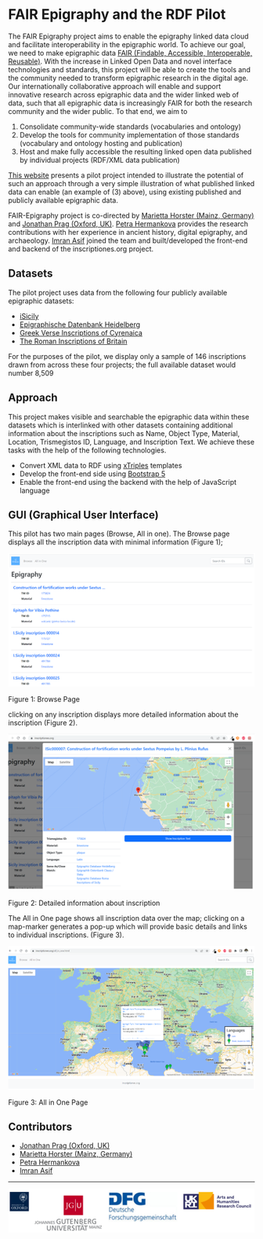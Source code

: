 FAIR Epigraphy and the RDF Pilot
================================

The FAIR Epigraphy project aims to enable the epigraphy linked data cloud and facilitate interoperability in the epigraphic world. To achieve our goal, we need to make epigraphic data [FAIR (Findable, Accessible, Interoperable, Reusable)](https://www.go-fair.org/fair-principles/). With the increase in Linked Open Data and novel interface technologies and standards, this project will be able to create the tools and the community needed to transform epigraphic research in the digital age. Our internationally collaborative approach will enable and support innovative research across epigraphic data and the wider linked web of data, such that all epigraphic data is increasingly FAIR for both the research community and the wider public. To that end, we aim to

1.  Consolidate community-wide standards (vocabularies and ontology)
2.  Develop the tools for community implementation of those standards (vocabulary and ontology hosting and publication)
3.  Host and make fully accessible the resulting linked open data published by individual projects (RDF/XML data publication)

[This website](https://inscriptiones.org/) presents a pilot project intended to illustrate the potential of such an approach through a very simple illustration of what published linked data can enable (an example of (3) above), using existing published and publicly available epigraphic data.

FAIR-Epigraphy project is co-directed by [Marietta Horster (Mainz, Germany)](https://uni-mainz.academia.edu/MariettaHorster) and [Jonathan Prag (Oxford, UK)](https://www.classics.ox.ac.uk/people/dr-jonathan-prag). [Petra Hermankova](https://orcid.org/0000-0002-6349-0540) provides the research contributions with her experience in ancient history, digital epigraphy, and archaeology. [Imran Asif](https://csad.web.ox.ac.uk/people/dr-imran-asif) joined the team and built/developed the front-end and backend of the inscriptiones.org project.

Datasets
--------

The pilot project uses data from the following four publicly available epigraphic datasets:

*   [iSicily](http://sicily.classics.ox.ac.uk/)
*   [Epigraphische Datenbank Heidelberg](https://edh.ub.uni-heidelberg.de/home?lang=en)
*   [Greek Verse Inscriptions of Cyrenaica](https://igcyr.unibo.it/)
*   [The Roman Inscriptions of Britain](https://romaninscriptionsofbritain.org/)

For the purposes of the pilot, we display only a sample of 146 inscriptions drawn from across these four projects; the full available dataset would number 8,509

Approach
--------

This project makes visible and searchable the epigraphic data within these datasets which is interlinked with other datasets containing additional information about the inscriptions such as Name, Object Type, Material, Location, Trismegistos ID, Language, and Inscription Text. We achieve these tasks with the help of the following technologies.

*   Convert XML data to RDF using [xTriples](https://xtriples.lod.academy/index.html) templates
*   Develop the front-end side using [Bootstrap 5](https://getbootstrap.com/docs/5.0/getting-started/introduction/)
*   Enable the front-end using the backend with the help of JavaScript language

GUI (Graphical User Interface)
------------------------------

This pilot has two main pages (Browse, All in one). The Browse page displays all the inscription data with minimal information (Figure 1);

![Browse Page](images/Figure1.png)

Figure 1: Browse Page

clicking on any inscription displays more detailed information about the inscription (Figure 2).

![Detailed Page](images/Figure2.png)

Figure 2: Detailed information about inscription

The All in One page shows all inscription data over the map; clicking on a map-marker generates a pop-up which will provide basic details and links to individual inscriptions. (Figure 3).

![All in One Page](images/Figure3.png)

Figure 3: All in One Page

Contributors
------------

*   [Jonathan Prag (Oxford, UK)](https://www.classics.ox.ac.uk/people/dr-jonathan-prag)
*   [Marietta Horster (Mainz, Germany)](https://uni-mainz.academia.edu/MariettaHorster)
*   [Petra Hermankova](https://orcid.org/0000-0002-6349-0540)
*   [Imran Asif](https://csad.web.ox.ac.uk/people/dr-imran-asif)

* * *
<img src="images/all_logos.png" />
